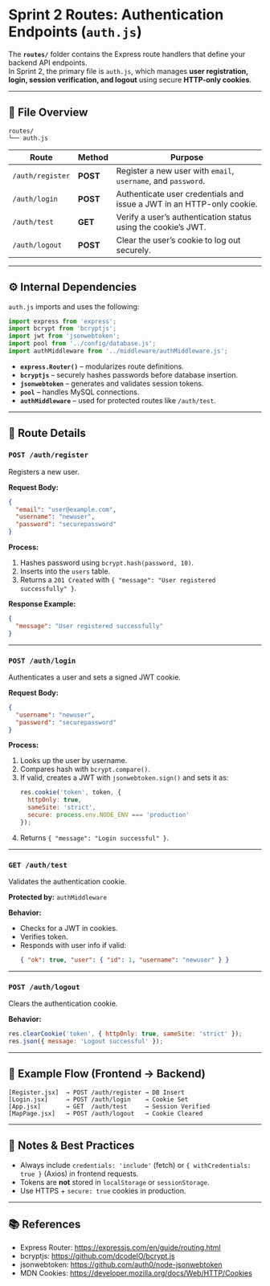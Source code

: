 # Sprint 2 Routes: Authentication Endpoints (`auth.js`)

The **`routes/`** folder contains the Express route handlers that define your backend API endpoints.  
In Sprint 2, the primary file is `auth.js`, which manages **user registration, login, session verification, and logout** using secure **HTTP-only cookies**.

---

## 📂 File Overview

```
routes/
└── auth.js
```

| Route | Method | Purpose |
|--------|---------|----------|
| `/auth/register` | **POST** | Register a new user with `email`, `username`, and `password`. |
| `/auth/login` | **POST** | Authenticate user credentials and issue a JWT in an HTTP-only cookie. |
| `/auth/test` | **GET** | Verify a user’s authentication status using the cookie’s JWT. |
| `/auth/logout` | **POST** | Clear the user’s cookie to log out securely. |

---

## ⚙️ Internal Dependencies

`auth.js` imports and uses the following:

```js
import express from 'express';
import bcrypt from 'bcryptjs';
import jwt from 'jsonwebtoken';
import pool from '../config/database.js';
import authMiddleware from '../middleware/authMiddleware.js';
```

- **`express.Router()`** – modularizes route definitions.
- **`bcryptjs`** – securely hashes passwords before database insertion.
- **`jsonwebtoken`** – generates and validates session tokens.
- **`pool`** – handles MySQL connections.
- **`authMiddleware`** – used for protected routes like `/auth/test`.

---

## 🔐 Route Details

### `POST /auth/register`
Registers a new user.

**Request Body:**
```json
{
  "email": "user@example.com",
  "username": "newuser",
  "password": "securepassword"
}
```

**Process:**
1. Hashes password using `bcrypt.hash(password, 10)`.
2. Inserts into the `users` table.
3. Returns a `201 Created` with `{ "message": "User registered successfully" }`.

**Response Example:**
```json
{
  "message": "User registered successfully"
}
```

---

### `POST /auth/login`
Authenticates a user and sets a signed JWT cookie.

**Request Body:**
```json
{
  "username": "newuser",
  "password": "securepassword"
}
```

**Process:**
1. Looks up the user by username.
2. Compares hash with `bcrypt.compare()`.
3. If valid, creates a JWT with `jsonwebtoken.sign()` and sets it as:
   ```js
   res.cookie('token', token, {
     httpOnly: true,
     sameSite: 'strict',
     secure: process.env.NODE_ENV === 'production'
   });
   ```
4. Returns `{ "message": "Login successful" }`.

---

### `GET /auth/test`
Validates the authentication cookie.

**Protected by:** `authMiddleware`

**Behavior:**
- Checks for a JWT in cookies.
- Verifies token.
- Responds with user info if valid:
  ```json
  { "ok": true, "user": { "id": 1, "username": "newuser" } }
  ```

---

### `POST /auth/logout`
Clears the authentication cookie.

**Behavior:**
```js
res.clearCookie('token', { httpOnly: true, sameSite: 'strict' });
res.json({ message: 'Logout successful' });
```

---

## 🧩 Example Flow (Frontend → Backend)

```text
[Register.jsx]  → POST /auth/register → DB Insert
[Login.jsx]     → POST /auth/login    → Cookie Set
[App.jsx]       → GET  /auth/test     → Session Verified
[MapPage.jsx]   → POST /auth/logout   → Cookie Cleared
```

---

## 🧠 Notes & Best Practices
- Always include `credentials: 'include'` (fetch) or `{ withCredentials: true }` (Axios) in frontend requests.
- Tokens are **not** stored in `localStorage` or `sessionStorage`.
- Use HTTPS + `secure: true` cookies in production.

---

## 📚 References
- Express Router: https://expressjs.com/en/guide/routing.html  
- bcryptjs: https://github.com/dcodeIO/bcrypt.js  
- jsonwebtoken: https://github.com/auth0/node-jsonwebtoken  
- MDN Cookies: https://developer.mozilla.org/docs/Web/HTTP/Cookies
